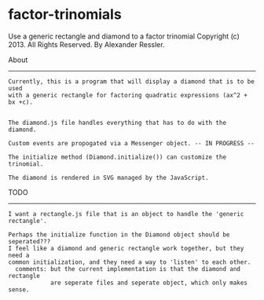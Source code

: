 factor-trinomials
=================

Use a generic rectangle and diamond to a factor trinomial
    Copyright (c) 2013. All Rights Reserved. 
        By Alexander Ressler.

About
******
        
    Currently, this is a program that will display a diamond that is to be used
    with a generic rectangle for factoring quadratic expressions (ax^2 + bx +c).
        
        
    The diamond.js file handles everything that has to do with the diamond.

    Custom events are propogated via a Messenger object. -- IN PROGRESS --  

    The initialize method (Diamond.initialize()) can customize the trinomial.

    The diamond is rendered in SVG managed by the JavaScript. 
    

TODO
*****

    I want a rectangle.js file that is an object to handle the 'generic rectangle'.
    
    Perhaps the initialize function in the Diamond object should be seperated???
    I feel like a diamond and generic rectangle work together, but they need a 
    common initialization, and they need a way to 'listen' to each other. 
      comments: but the current implementation is that the diamond and rectangle
                are seperate files and seperate object, which only makes sense.



            
 
